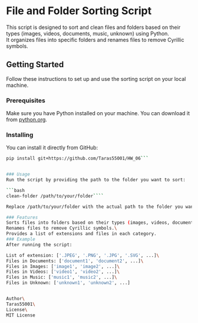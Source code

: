 # File and Folder Sorting Script

This script is designed to sort and clean files and folders based on their types (images, videos, documents, music, unknown) using Python.\
It organizes files into specific folders and renames files to remove Cyrillic symbols.

## Getting Started

Follow these instructions to set up and use the sorting script on your local machine.

### Prerequisites

Make sure you have Python installed on your machine. You can download it from [python.org](https://www.python.org/downloads/).

### Installing

You can install it directly from GitHub:

```bash
pip install git+https://github.com/Taras55001/HW_06```


### Usage
Run the script by providing the path to the folder you want to sort:

```bash
clean-folder /path/to/your/folder````

Replace /path/to/your/folder with the actual path to the folder you want to organize.

### Features
Sorts files into folders based on their types (images, videos, documents, music, unknown).\
Renames files to remove Cyrillic symbols.\
Provides a list of extensions and files in each category.
### Example
After running the script:

List of extension: ['.JPEG', '.PNG', '.JPG', '.SVG', ...]\
Files in Documents: ['document1', 'document2', ...]\
Files in Images: ['image1', 'image2', ...]\
Files in Videos: ['video1', 'video2', ...]\
Files in Music: ['music1', 'music2', ...]\
Files in Unknown: ['unknown1', 'unknown2', ...]


Author\
Taras55001\
License\
MIT License
